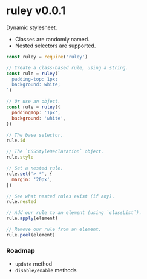 
# ruley v0.0.1

Dynamic stylesheet.

- Classes are randomly named.
- Nested selectors are supported.

```js
const ruley = require('ruley')

// Create a class-based rule, using a string.
const rule = ruley(`
  padding-top: 1px;
  background: white;
`)

// Or use an object.
const rule = ruley({
  paddingTop: '1px',
  background: 'white',
})

// The base selector.
rule.id

// The `CSSStyleDeclaration` object.
rule.style

// Set a nested rule.
rule.set('> *', {
  margin: '20px',
})

// See what nested rules exist (if any).
rule.nested

// Add our rule to an element (using `classList`).
rule.apply(element)

// Remove our rule from an element.
rule.peel(element)
```

### Roadmap

- `update` method
- `disable/enable` methods
